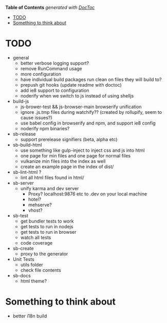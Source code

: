 <!-- START doctoc generated TOC please keep comment here to allow auto update -->
<!-- DON'T EDIT THIS SECTION, INSTEAD RE-RUN doctoc TO UPDATE -->
**Table of Contents**  *generated with [DocToc](https://github.com/thlorenz/doctoc)*

- [TODO](#todo)
- [Something to think about](#something-to-think-about)

<!-- END doctoc generated TOC please keep comment here to allow auto update -->

# TODO
* general
  * better verbose logging support?
  * remove RunCommand usage
  * more configuration
  * have individual build packages run clean on files they will build to?
  * prepush git hooks (update readme with doctoc)
  * add ie8 support to configuration
  * noderify when we switch to js instead of using shelljs
* build-js
  * js-brower-test && js-browser-main browserify unification
  * ignore .js.tmp files during watchify?? (created by rollupify, seem to cause issues?)
  * use babel config in browserify and npm, and support ie8 config
  * noderify npm binaries?
* sb-release
  * support prerelease signifiers (beta, alpha etc)
* sb-build-html
  * use something like gulp-inject to inject css and js into html
  * one page for min files and one page for normal files
  * vulkanize min files into the index as well
  * create an example page in the index of dist/
* sb-lint-html ?
  * lint all html files found in html/
* sb-server
  * unify karma and dev server
    * Proxy? localhost:9876 etc to <project-name>.dev on your local machine
    * hotel?
    * mehserve?
    * vhost?
* sb-test
  * get bundler tests to work
  * get tests to run in nodejs
  * get tests to run in browser
  * watch all tests
  * code coverage
* sb-create
  * proxy to the generator
* Unit Tests
  * utils folder
  * check file contents
* sb-docs
  * html theme?


# Something to think about
* better i18n build
